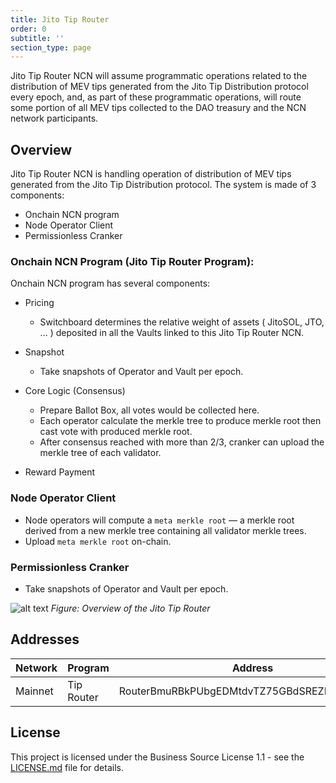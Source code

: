 ```yaml
---
title: Jito Tip Router
order: 0
subtitle: ''
section_type: page
---
```


Jito Tip Router NCN will assume programmatic operations related to the distribution of MEV tips generated from the Jito Tip Distribution protocol every epoch, and, as part of these programmatic operations, will route some portion of all MEV tips collected to the DAO treasury and the NCN network participants.

## Overview

Jito Tip Router NCN is handling operation of distribution of MEV tips generated from the Jito Tip Distribution protocol. The system is made of 3 components: 

- Onchain NCN program
- Node Operator Client
- Permissionless Cranker

### Onchain NCN Program (Jito Tip Router Program):

Onchain NCN program has several components:

- Pricing
  - Switchboard determines the relative weight of assets ( JitoSOL, JTO, ... ) deposited in all the Vaults linked to this Jito Tip Router NCN.

- Snapshot
  - Take snapshots of Operator and Vault per epoch.

- Core Logic (Consensus)
  - Prepare Ballot Box, all votes would be collected here. 
  - Each operator calculate the merkle tree to produce merkle root then cast vote with produced merkle root.
  - After consensus reached with more than 2/3, cranker can upload the merkle tree of each validator.

- Reward Payment

### Node Operator Client

- Node operators will compute a `meta merkle root` — a merkle root derived from a new merkle tree containing all validator merkle trees.
- Upload `meta merkle root` on-chain.


### Permissionless Cranker

- Take snapshots of Operator and Vault per epoch.


![alt text](/shared/images/tiprouter/overview.png)
*Figure: Overview of the Jito Tip Router*


## Addresses

| Network | Program    | Address                                      | Version   |
|---------|------------|----------------------------------------------| --------- |
| Mainnet | Tip Router | RouterBmuRBkPUbgEDMtdvTZ75GBdSREZR5uGUxxxpb  | 0.0.1     |


## License

This project is licensed under the Business Source License 1.1 - see the [LICENSE.md](https://github.com/jito-foundation/jito-tip-router/blob/master/LICENSE-MIT) file for details.

